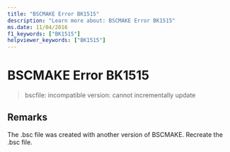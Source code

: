 ```yaml
---
title: "BSCMAKE Error BK1515"
description: "Learn more about: BSCMAKE Error BK1515"
ms.date: 11/04/2016
f1_keywords: ["BK1515"]
helpviewer_keywords: ["BK1515"]
---
```

# BSCMAKE Error BK1515

> bscfile: incompatible version: cannot incrementally update

## Remarks

The .bsc file was created with another version of BSCMAKE. Recreate the .bsc file.
